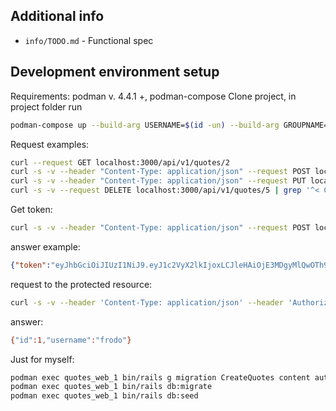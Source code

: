 ## Additional info

- `info/TODO.md` - Functional spec

## Development environment setup

Requirements: podman v. 4.4.1 +, podman-compose
Clone project, in project folder run

```sh
podman-compose up --build-arg USERNAME=$(id -un) --build-arg GROUPNAME=$(id -gn) --build-arg USERID=$(id -u) --build-arg GROUPID=$(id -g)
```

Request examples:
```sh
curl --request GET localhost:3000/api/v1/quotes/2
curl -s -v --header "Content-Type: application/json" --request POST localhost:3000/api/v1/quotes --data '{"author":"Cat the Poo", "content":"Meau"}' | grep '^< Content-Type' 
curl -s -v --header "Content-Type: application/json" --request PUT localhost:3000/api/v1/quotes/25 --data '{"author":"Cat the Poo", "content":"Meow-Meaw"}' | grep '^< Content-Type'
curl -s -v --request DELETE localhost:3000/api/v1/quotes/5 | grep '^< Content-Type'
```

Get token:

```sh
curl -s -v --header "Content-Type: application/json" --request POST localhost:3000/api/v1/tokens --data '{"user":{"username":"frodo", "password":"friend"}}' 
```

answer example:

```json
{"token":"eyJhbGciOiJIUzI1NiJ9.eyJ1c2VyX2lkIjoxLCJleHAiOjE3MDgyMlQwOTh9.r3fFz1z7vruaLYkgVU-ZRo7-999qPLOv0qC9VyRI0v0","username":"frodo"}
```

request to the protected resource:

```sh
curl -s -v --header 'Content-Type: application/json' --header 'Authorization: eyJhbGciOiJIUzI1NiJ9.eyJ1c2VyX2lkIjoxLCJleHAiOjE3MDgyMlQwOTh9.r3fFz1z7vruaLYkgVU-ZRo7-999qPLOv0qC9VyRI0v0' --request GET localhost:3000/api/v1/users/1
```

answer:

```sh
{"id":1,"username":"frodo"}
```

Just for myself:

```sh
podman exec quotes_web_1 bin/rails g migration CreateQuotes content author
podman exec quotes_web_1 bin/rails db:migrate
podman exec quotes_web_1 bin/rails db:seed
```
